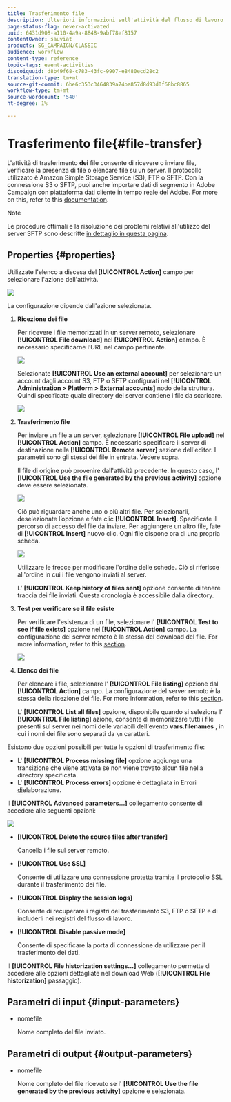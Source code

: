 ```yaml
---
title: Trasferimento file
description: Ulteriori informazioni sull'attività del flusso di lavoro di trasferimento file
page-status-flag: never-activated
uuid: 6431d908-a110-4a9a-8848-9abf78ef8157
contentOwner: sauviat
products: SG_CAMPAIGN/CLASSIC
audience: workflow
content-type: reference
topic-tags: event-activities
discoiquuid: d8b49f68-c783-43fc-9907-e8480ecd28c2
translation-type: tm+mt
source-git-commit: 6be6c353c3464839a74ba857d8d93d0f68bc8865
workflow-type: tm+mt
source-wordcount: '540'
ht-degree: 1%

---
```



# Trasferimento file{#file-transfer}

L&#39;attività di trasferimento **dei** file consente di ricevere o inviare file, verificare la presenza di file o elencare file su un server. Il protocollo utilizzato è  Amazon Simple Storage Service (S3), FTP o SFTP.
Con la connessione S3 o SFTP, puoi anche importare dati di segmento in  Adobe Campaign con  piattaforma dati cliente in tempo reale del Adobe. For more on this, refer to this [documentation](https://docs.adobe.com/content/help/en/experience-platform/rtcdp/destinations/destinations-cat/adobe-destinations/adobe-campaign-destination.html).

>[!NOTE]
>
>Le procedure ottimali e la risoluzione dei problemi relativi all&#39;utilizzo del server SFTP sono descritte [in dettaglio in questa pagina](../../platform/using/sftp-server-usage.md).

## Properties {#properties}

Utilizzate l&#39;elenco a discesa del **[!UICONTROL Action]** campo per selezionare l&#39;azione dell&#39;attività.

![](assets/file_transfert_action.png)

La configurazione dipende dall&#39;azione selezionata.

1. **Ricezione dei file**

   Per ricevere i file memorizzati in un server remoto, selezionare **[!UICONTROL File download]** nel **[!UICONTROL Action]** campo. È necessario specificarne l’URL nel campo pertinente.

   ![](assets/file_transfert_edit.png)

   Selezionate **[!UICONTROL Use an external account]** per selezionare un account dagli account S3, FTP o SFTP configurati nel **[!UICONTROL Administration > Platform > External accounts]** nodo della struttura. Quindi specificate quale directory del server contiene i file da scaricare.

   ![](assets/file_transfert_edit_external.png)

1. **Trasferimento file**

   Per inviare un file a un server, selezionare **[!UICONTROL File upload]** nel **[!UICONTROL Action]** campo. È necessario specificare il server di destinazione nella **[!UICONTROL Remote server]** sezione dell&#39;editor. I parametri sono gli stessi dei file in entrata. Vedere sopra.

   Il file di origine può provenire dall&#39;attività precedente. In questo caso, l&#39; **[!UICONTROL Use the file generated by the previous activity]** opzione deve essere selezionata.

   ![](assets/file_transfert_edit_send.png)

   Ciò può riguardare anche uno o più altri file. Per selezionarli, deselezionate l’opzione e fate clic **[!UICONTROL Insert]**. Specificate il percorso di accesso del file da inviare. Per aggiungere un altro file, fate di **[!UICONTROL Insert]** nuovo clic. Ogni file dispone ora di una propria scheda.

   ![](assets/file_transfert_source.png)

   Utilizzare le frecce per modificare l&#39;ordine delle schede. Ciò si riferisce all&#39;ordine in cui i file vengono inviati al server.

   L’ **[!UICONTROL Keep history of files sent]** opzione consente di tenere traccia dei file inviati. Questa cronologia è accessibile dalla directory.

1. **Test per verificare se il file esiste**

   Per verificare l&#39;esistenza di un file, selezionare l&#39; **[!UICONTROL Test to see if file exists]** opzione nel **[!UICONTROL Action]** campo. La configurazione del server remoto è la stessa del download del file. For more information, refer to this [section](#properties).

   ![](assets/file_transfert_edit_test.png)

1. **Elenco dei file**

   Per elencare i file, selezionare l&#39; **[!UICONTROL File listing]** opzione dal **[!UICONTROL Action]** campo. La configurazione del server remoto è la stessa della ricezione dei file. For more information, refer to this [section](#properties).

   L&#39; **[!UICONTROL List all files]** opzione, disponibile quando si seleziona l&#39; **[!UICONTROL File listing]** azione, consente di memorizzare tutti i file presenti sul server nei nomi delle variabili dell&#39;evento **vars.filenames** , in cui i nomi dei file sono separati da `\n` caratteri.

Esistono due opzioni possibili per tutte le opzioni di trasferimento file:

* L&#39; **[!UICONTROL Process missing file]** opzione aggiunge una transizione che viene attivata se non viene trovato alcun file nella directory specificata.
* L&#39; **[!UICONTROL Process errors]** opzione è dettagliata in Errori [di](../../workflow/using/monitoring-workflow-execution.md#processing-errors)elaborazione.

Il **[!UICONTROL Advanced parameters...]** collegamento consente di accedere alle seguenti opzioni:

![](assets/file_transfert_advanced.png)

* **[!UICONTROL Delete the source files after transfer]**

   Cancella i file sul server remoto.

* **[!UICONTROL Use SSL]**

   Consente di utilizzare una connessione protetta tramite il protocollo SSL durante il trasferimento dei file.

* **[!UICONTROL Display the session logs]**

   Consente di recuperare i registri del trasferimento S3, FTP o SFTP e di includerli nei registri del flusso di lavoro.

* **[!UICONTROL Disable passive mode]**

   Consente di specificare la porta di connessione da utilizzare per il trasferimento dei dati.

Il **[!UICONTROL File historization settings...]** collegamento permette di accedere alle opzioni dettagliate nel download [](../../workflow/using/web-download.md) Web (**[!UICONTROL File historization]** passaggio).

## Parametri di input {#input-parameters}

* nomefile

   Nome completo del file inviato.

## Parametri di output {#output-parameters}

* nomefile

   Nome completo del file ricevuto se l&#39; **[!UICONTROL Use the file generated by the previous activity]** opzione è selezionata.
